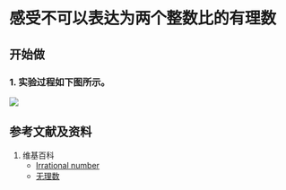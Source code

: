 # 感受不可以表达为两个整数比的有理数

## 开始做

### 1. 实验过程如下图所示。

![](/images/数轴(一维坐标系)/感受不可以表达为两个整数比的有理数/1a1.jpg)

## 参考文献及资料

1. 维基百科
	- [Irrational number](https://en.wikipedia.org/wiki/Irrational_number)
	- [无理数](https://zh.wikipedia.org/wiki/%E7%84%A1%E7%90%86%E6%95%B8)
